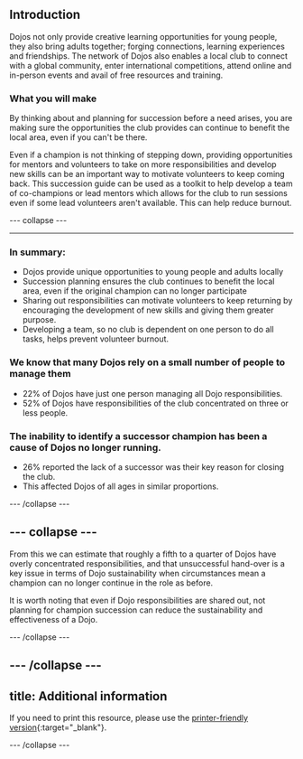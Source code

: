 ## Introduction

Dojos not only provide creative learning opportunities for young people, they also bring adults together; forging connections, learning experiences and friendships. The network of Dojos also enables a local club to connect with a global community, enter international competitions, attend online and in-person events and avail of free resources and training.

### What you will make

By thinking about and planning for succession before a need arises, you are making sure the opportunities the club provides can continue to benefit the local area, even if you can't be there.

Even if a champion is not thinking of stepping down, providing opportunities for mentors and volunteers to take on more responsibilities and develop new skills can be an important way to motivate volunteers to keep coming back. This succession guide can be used as a toolkit to help develop a team of co-champions or lead mentors which allows for the club to run sessions even if some lead volunteers aren't available. This can help reduce burnout.

--- collapse ---

---
### In summary:

+ Dojos provide unique opportunities to young people and adults locally
+ Succession planning ensures the club continues to benefit the local area, even if the original champion can no longer participate
+ Sharing out responsibilities can motivate volunteers to keep returning by encouraging the development of new skills and giving them greater purpose.
+ Developing a team, so no club is dependent on one person to do all tasks, helps prevent volunteer burnout.

### We know that many Dojos rely on a small number of people to manage them

+ 22% of Dojos have just one person managing all Dojo responsibilities. 
+ 52% of Dojos have responsibilities of the club concentrated on three or less people.

### The inability to identify a successor champion has been a cause of Dojos no longer running.

+ 26% reported the lack of a successor was their key reason for closing the club. 
+ This affected Dojos of all ages in similar proportions.

--- /collapse ---

--- collapse ---
---
From this we can estimate that roughly a fifth to a quarter of Dojos have overly concentrated responsibilities, and that unsuccessful hand-over is a key issue in terms of Dojo sustainability when circumstances mean a champion can no longer continue in the role as before.

It is worth noting that even if Dojo responsibilities are shared out, not planning for champion succession can reduce the sustainability and effectiveness of a Dojo.


--- /collapse ---

--- /collapse ---
---
title: Additional information
---

If you need to print this resource, please use the [printer-friendly version](https://projects.raspberrypi.org/en/projects/projectName/print){:target="_blank"}.

--- /collapse ---

